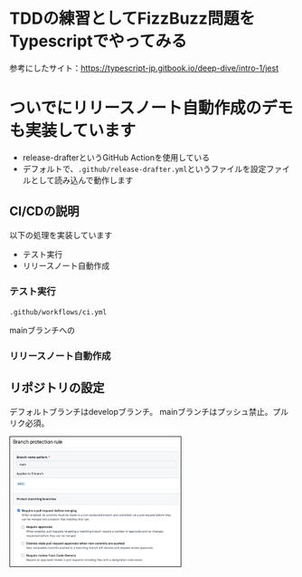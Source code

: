 # TDDの練習としてFizzBuzz問題をTypescriptでやってみる

参考にしたサイト：https://typescript-jp.gitbook.io/deep-dive/intro-1/jest

# ついでにリリースノート自動作成のデモも実装しています

- release-drafterというGitHub Actionを使用している
- デフォルトで、`.github/release-drafter.yml`というファイルを設定ファイルとして読み込んで動作します

## CI/CDの説明

以下の処理を実装しています

- テスト実行
- リリースノート自動作成

### テスト実行

`.github/workflows/ci.yml`  

mainブランチへの

### リリースノート自動作成


## リポジトリの設定

デフォルトブランチはdevelopブランチ。
mainブランチはプッシュ禁止。プルリク必須。

<img src="images/2022-01-18-17-24-52.png" border="1" width="60%">
